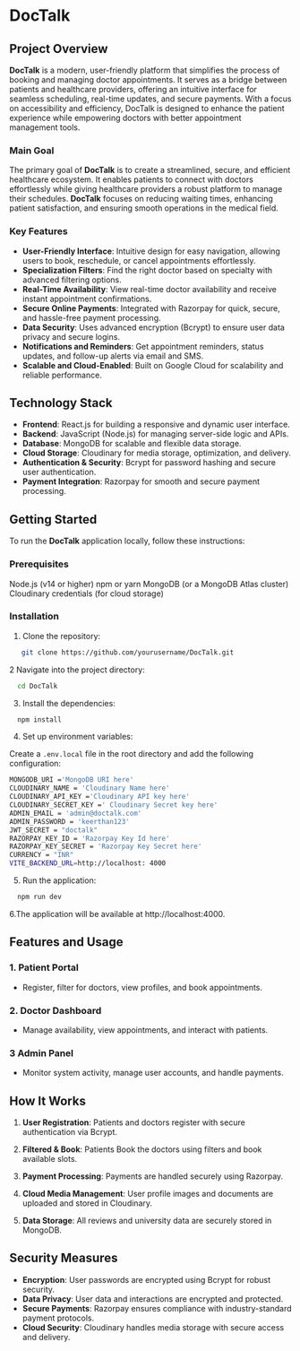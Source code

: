 # DocTalk

## Project Overview
**DocTalk** is a modern, user-friendly platform that simplifies the process of booking and managing doctor appointments. It serves as a bridge between patients and healthcare providers, offering an intuitive interface for seamless scheduling, real-time updates, and secure payments. With a focus on accessibility and efficiency, DocTalk is designed to enhance the patient experience while empowering doctors with better appointment management tools.

### Main Goal
The primary goal of **DocTalk** is to create a streamlined, secure, and efficient healthcare ecosystem. It enables patients to connect with doctors effortlessly while giving healthcare providers a robust platform to manage their schedules. **DocTalk** focuses on reducing waiting times, enhancing patient satisfaction, and ensuring smooth operations in the medical field.

### Key Features
- **User-Friendly Interface**: Intuitive design for easy navigation, allowing users to book, reschedule, or cancel appointments effortlessly.
- **Specialization Filters**: Find the right doctor based on specialty with advanced filtering options.
- **Real-Time Availability**: View real-time doctor availability and receive instant appointment confirmations.
- **Secure Online Payments**: Integrated with Razorpay for quick, secure, and hassle-free payment processing.
- **Data Security**: Uses advanced encryption (Bcrypt) to ensure user data privacy and secure logins.
-  **Notifications and Reminders**: Get appointment reminders, status updates, and follow-up alerts via email and SMS.
- **Scalable and Cloud-Enabled**: Built on Google Cloud for scalability and reliable performance.

## Technology Stack
- **Frontend**: React.js for building a responsive and dynamic user interface.
- **Backend**: JavaScript (Node.js) for managing server-side logic and APIs.
- **Database**: MongoDB for scalable and flexible data storage.
- **Cloud Storage**: Cloudinary for media storage, optimization, and delivery.
- **Authentication & Security**: Bcrypt for password hashing and secure user authentication.
- **Payment Integration**: Razorpay for smooth and secure payment processing.

## Getting Started
To run the **DocTalk** application locally, follow these instructions:

### Prerequisites
Node.js (v14 or higher)
npm or yarn
MongoDB (or a MongoDB Atlas cluster)
Cloudinary credentials (for cloud storage)

### Installation

1. Clone the repository:

```bash
   git clone https://github.com/yourusername/DocTalk.git
   ```
2 Navigate into the project directory:

 ```bash
   cd DocTalk
   ```
3. Install the dependencies:

 ```bash
   npm install
   ```
4. Set up environment variables:

Create a `.env.local` file in the root directory and add the following configuration:

```bash
MONGODB_URI ='MongoDB URI here'
CLOUDINARY_NAME = 'Cloudinary Name here'
CLOUDINARY_API_KEY ='Cloudinary API key here'
CLOUDINARY_SECRET_KEY =' Cloudinary Secret key here'
ADMIN_EMAIL = 'admin@doctalk.com'
ADMIN_PASSWORD = 'keerthan123'
JWT_SECRET = "doctalk"
RAZORPAY_KEY_ID = 'Razorpay Key Id here'
RAZORPAY_KEY_SECRET = 'Razorpay Key Secret here'
CURRENCY = "INR"
VITE_BACKEND_URL=http://localhost: 4000
```

5. Run the application:

 ```bash
   npm run dev
   ```
6.The application will be available at http://localhost:4000.

## Features and Usage

### 1. **Patient Portal**

   - Register, filter for doctors, view profiles, and book appointments.
   
### 2. **Doctor Dashboard**

   - Manage availability, view appointments, and interact with patients.
   
### 3 **Admin Panel**

   - Monitor system activity, manage user accounts, and handle payments.

## How It Works

1. **User Registration**: Patients and doctors register with secure authentication via Bcrypt.

2. **Filtered & Book**: Patients Book the doctors using filters and book available slots.

3. **Payment Processing**: Payments are handled securely using Razorpay.

4. **Cloud Media Management**: User profile images and documents are uploaded and stored in Cloudinary.

5. **Data Storage**: All reviews and university data are securely stored in MongoDB.

## Security Measures
- **Encryption**: User passwords are encrypted using Bcrypt for robust security.
- **Data Privacy**: User data and interactions are encrypted and protected.
- **Secure Payments**: Razorpay ensures compliance with industry-standard payment protocols.
- **Cloud Security**: Cloudinary handles media storage with secure access and delivery.
